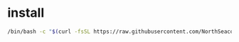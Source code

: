 # install
```bash
/bin/bash -c "$(curl -fsSL https://raw.githubusercontent.com/NorthSeacoder/install/main/install.sh)"
```